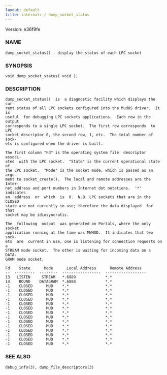 ```yaml
---
layout: default
title: internals / dump_socket_status
---
```


Version: e36f9fe




### NAME
    dump_socket_status() - display the status of each LPC socket


### SYNOPSIS
    void dump_socket_status( void );


### DESCRIPTION
    dump_socket_status()  is  a diagnostic facility which displays the cur‐
    rent status of all LPC sockets configured into the MudOS driver.  It is
    useful  for debugging LPC sockets applications.  Each row in the output
    corresponds to a single LPC socket.  The first row corresponds  to  LPC
    socket descriptor 0, the second row, 1, etc.  The total number of sock‐
    ets is configured when the driver is built.

    The first column "Fd" is the operating system file  descriptor  associ‐
    ated  with the LPC socket.  "State" is the current operational state of
    the LPC socket.  "Mode" is the socket mode, which is passed as an argu‐
    ment to socket_create().  The local and remote addresses are the Inter‐
    net address and port numbers in Internet dot notations.  '*'  indicates
    an  address  or  which  is  0.  N.B. LPC sockets that are in the CLOSED
    state are not currently in use; therefore the data displayed  for  that
    socket may be idiosyncratic.

    The  following  output  was generated on Portals, where the only socket
    application running at the time was MWHOD.  It indicates that two sock‐
    ets  are  current in use, one is listening for connection requests on a
    STREAM mode socket.  The other is waiting for incoming data on a  DATA‐
    GRAM mode socket.

    Fd    State      Mode      Local Address      Remote Address
    --  ---------  --------  -----------------  ------------------
    13   LISTEN     STREAM   *.6889             *.*
    14    BOUND    DATAGRAM  *.6888             *.*
    -1    CLOSED      MUD    *.*                *.*
    -1    CLOSED      MUD    *.*                *.*
    -1    CLOSED      MUD    *.*                *.*
    -1    CLOSED      MUD    *.*                *.*
    -1    CLOSED      MUD    *.*                *.*
    -1    CLOSED      MUD    *.*                *.*
    -1    CLOSED      MUD    *.*                *.*
    -1    CLOSED      MUD    *.*                *.*
    -1    CLOSED      MUD    *.*                *.*
    -1    CLOSED      MUD    *.*                *.*
    -1    CLOSED      MUD    *.*                *.*
    -1    CLOSED      MUD    *.*                *.*
    -1    CLOSED      MUD    *.*                *.*
    -1    CLOSED      MUD    *.*                *.*


### SEE ALSO
    debug_info(3), dump_file_descriptors(3)



